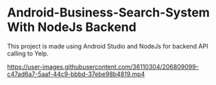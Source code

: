 # Android-Business-Search-System With NodeJs Backend

This project is made using Android Studio and NodeJs for backend API calling to Yelp.

https://user-images.githubusercontent.com/36110304/206809099-c47ad6a7-5aaf-44c9-bbbd-37ebe98b4819.mp4

